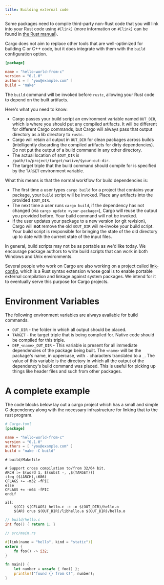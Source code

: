 ```yaml
---
title: Building external code
---
```


Some packages need to compile third-party non-Rust code that you will
link into your Rust code using `#[link]` (more information on `#[link]`
can be found in [the Rust manual][1]).

Cargo does not aim to replace other tools that are well-optimized for
building C or C++ code, but it does integrate with them with the `build`
configuration option.

```toml
[package]

name = "hello-world-from-c"
version = "0.1.0"
authors = [ "you@example.com" ]
build = "make"
```

The `build` command will be invoked before `rustc`, allowing your Rust
code to depend on the built artifacts.

Here's what you need to know:

* Cargo passes your build script an environment variable named
  `OUT_DIR`, which is where you should put any compiled artifacts. It
  will be different for different Cargo commands, but Cargo will always
  pass that output directory as a lib directory to `rustc`.
* Cargo will retain all output in `OUT_DIR` for clean packages across
  builds (intelligently discarding the compiled artifacts for dirty
  dependencies). Do not put the output of a build command in any other
  directory.
* The actual location of `$OUT_DIR` is
  `/path/to/project/target/native/$your-out-dir`.
* The target triple that the build command should compile for is specified by
  the `TARGET` environment variable.

What this means is that the normal workflow for build dependencies is:

* The first time a user types `cargo build` for a project that contains
  your package, your `build` script will be invoked. Place any artifacts
  into the provided `$OUT_DIR`.
* The next time a user runs `cargo build`, if the dependency has not
  changed (via `cargo update <your-package>`), Cargo will reuse the
  output you provided before. Your build command will not be invoked.
* If the user updates your package to a new version (or git revision),
  Cargo will **not** remove the old `$OUT_DIR` will re-invoke your build script.
  Your build script is responsible for bringing the state of the old directory
  up to date with the current state of the input files.

In general, build scripts may not be as portable as we'd like today. We
encourage package authors to write build scripts that can work in both
Windows and Unix environments.

Several people who work on Cargo are also working on a project called
[link-config][2], which is a Rust syntax extension whose goal is to
enable portable external compilation and linkage against system
packages. We intend for it to eventually serve this purpose for Cargo
projects.

[1]: http://doc.rust-lang.org/rust.html#linkage
[2]: https://github.com/alexcrichton/link-config

# Environment Variables

The following environment variables are always available for build
commands.

* `OUT_DIR` - the folder in which all output should be placed.
* `TARGET` - the target triple that is being compiled for. Native code should be
             compiled for this triple.
* `DEP_<name>_OUT_DIR` - This variable is present for all immediate dependencies
                         of the package being built. The `<name>` will be the
                         package's name, in uppercase, with `-` characters
                         translated to a `_`. The value of this variable is the
                         directory in which all the output of the dependency's
                         build command was placed. This is useful for picking up
                         things like header files and such from other packages.

# A complete example

The code blocks below lay out a cargo project which has a small and simple C
dependency along with the necessary infrastructure for linking that to the rust
program.

```toml
# Cargo.toml
[package]

name = "hello-world-from-c"
version = "0.1.0"
authors = [ "you@example.com" ]
build = "make -C build"
```

```make
# build/Makefile

# Support cross compilation to/from 32/64 bit.
ARCH := $(word 1, $(subst -, ,$(TARGET)))
ifeq ($(ARCH),i686)
CFLAGS += -m32 -fPIC
else
CFLAGS += -m64 -fPIC
endif

all:
    $(CC) $(CFLAGS) hello.c -c -o $(OUT_DIR)/hello.o
    $(AR) crus $(OUT_DIR)/libhello.a $(OUT_DIR)/hello.o

```

```c
// build/hello.c
int foo() { return 1; }
```

```rust
// src/main.rs

#[link(name = "hello", kind = "static")]
extern {
    fn foo() -> i32;
}

fn main() {
    let number = unsafe { foo() };
    println!("found {} from C!", number);
}
```

